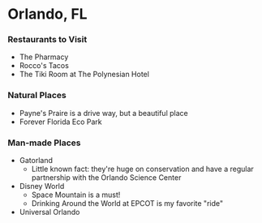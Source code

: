 # Orlando, FL

### Restaurants to Visit
- The Pharmacy
- Rocco's Tacos
- The Tiki Room at The Polynesian Hotel

### Natural Places
- Payne's Praire is a drive way, but a beautiful place
- Forever Florida Eco Park

### Man-made Places
- Gatorland
  - Little known fact: they're huge on conservation and have a regular partnership with the Orlando Science Center
- Disney World
  - Space Mountain is a must!
  - Drinking Around the World at EPCOT is my favorite "ride"
- Universal Orlando
